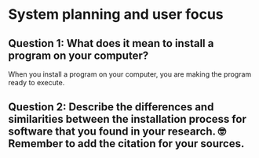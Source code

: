 # System planning and user focus

## Question 1: What does it mean to install a program on your computer?
When you install a program on your computer, you are making the program ready to execute.


## Question 2: Describe the differences and similarities between the installation process for software that you found in your research. 🤓Remember to add the citation for your sources.
